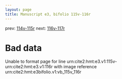 ```yaml
---
layout: page
title: Manuscript e3, bifolio 115v-116r
---
```


prev: [114v-115r](../114v-115r/) next: [116v-117r](../116v-117r/)

# Bad data

Unable to format page for line urn:cite2:hmt:e3.v1:115v-urn:cite2:hmt:e3.v1:116r with image reference urn:cite2:hmt:e3bifolio.v1:vb_115v_116r
